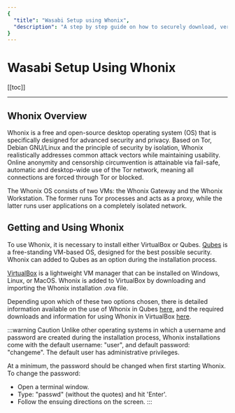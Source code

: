 ```yaml
---
{
  "title": "Wasabi Setup using Whonix",
  "description": "A step by step guide on how to securely download, verify and install the software packages of Wasabi for Whonix. This is the Wasabi documentation, an archive of knowledge about the open-source, non-custodial and privacy-focused Bitcoin wallet for desktop."
}
---
```


# Wasabi Setup Using Whonix

[[toc]]

---

## Whonix Overview

Whonix is a free and open-source desktop operating system (OS) that is specifically designed for advanced security and privacy.
Based on Tor, Debian GNU/Linux and the principle of security by isolation, Whonix realistically addresses common attack vectors while maintaining usability.
Online anonymity and censorship circumvention is attainable via fail-safe, automatic and desktop-wide use of the Tor network, meaning all connections are forced through Tor or blocked.

The Whonix OS consists of two VMs: the Whonix Gateway and the Whonix Workstation.
The former runs Tor processes and acts as a proxy, while the latter runs user applications on a completely isolated network.

## Getting and Using Whonix

To use Whonix, it is necessary to install either VirtualBox or Qubes.
[Qubes](https://www.qubes-os.org/doc/) is a free-standing VM-based OS, designed for the best possible security.
Whonix can added to Qubes as an option during the installation process.

[VirtualBox](https://www.virtualbox.org/wiki/End-user_documentation) is a lightweight VM manager
that can be installed on Windows, Linux, or MacOS.
Whonix is added to VirtualBox by downloading and importing the Whonix installation .ova file.

Depending upon which of these two options chosen, there is detailed information available
on the use of Whonix in Qubes [here](https://www.whonix.org/wiki/Qubes/Install), and the required downloads and information for using Whonix in VirtualBox [here](https://www.whonix.org/wiki/VirtualBox/XFCE).

:::warning Caution
Unlike other operating systems in which a username and password are created during the installation process,
Whonix installations come with the default username: "user", and default password: "changeme".
The default user has administrative privileges.

At a minimum, the password should be changed when first starting Whonix.
To change the password:

- Open a terminal window.
- Type: "passwd" (without the quotes) and hit 'Enter'.
- Follow the ensuing directions on the screen.
:::
